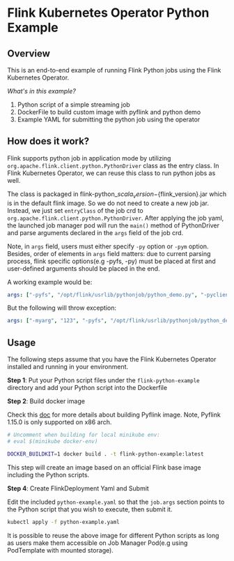 <!--
Licensed to the Apache Software Foundation (ASF) under one
or more contributor license agreements.  See the NOTICE file
distributed with this work for additional information
regarding copyright ownership.  The ASF licenses this file
to you under the Apache License, Version 2.0 (the
"License"); you may not use this file except in compliance
with the License.  You may obtain a copy of the License at

  http://www.apache.org/licenses/LICENSE-2.0

Unless required by applicable law or agreed to in writing,
software distributed under the License is distributed on an
"AS IS" BASIS, WITHOUT WARRANTIES OR CONDITIONS OF ANY
KIND, either express or implied.  See the License for the
specific language governing permissions and limitations
under the License.
-->

# Flink Kubernetes Operator Python Example

## Overview

This is an end-to-end example of running Flink Python jobs using the Flink Kubernetes Operator.


*What's in this example?*

 1. Python script of a simple streaming job
 2. DockerFile to build custom image with pyflink and python demo
 3. Example YAML for submitting the python job using the operator

## How does it work?

Flink supports python job in application mode by utilizing `org.apache.flink.client.python.PythonDriver` class as the 
entry class. In Flink Kubernetes Operator, we can reuse this class to run python jobs as well. 

The class is packaged in flink-python_${scala_version}-${flink_version}.jar which is in the default flink image.
So we do not need to create a new job jar. Instead, we just set `entryClass` of the job crd to 
`org.apache.flink.client.python.PythonDriver`. After applying the job yaml, the launched job manager pod will run the `main()` 
method of PythonDriver and parse arguments declared in the `args` field of the job crd.

Note, in `args` field, users must either specify `-py` option or `-pym` option. 
Besides, order of elements in `args` field matters: due to current parsing process, flink specific options(e.g -pyfs, -py) must be placed at first and 
user-defined arguments should be placed in the end.

A working example would be:
```yaml
args: ["-pyfs", "/opt/flink/usrlib/pythonjob/python_demo.py", "-pyclientexec", "/usr/local/bin/python3", "-py", "/opt/flink/usrlib/pythonjob/python_demo.py", "-myarg", "123"]
```
But the following will throw exception:
```yaml
args: ["-myarg", "123", "-pyfs", "/opt/flink/usrlib/pythonjob/python_demo.py", "-pyclientexec", "/usr/local/bin/python3", "-py", "/opt/flink/usrlib/pythonjob/python_demo.py"]
```

## Usage

The following steps assume that you have the Flink Kubernetes Operator installed and running in your environment.


**Step 1**: Put your Python script files under the `flink-python-example` directory and add your Python script into the 
Dockerfile

**Step 2**: Build docker image

Check this [doc](https://nightlies.apache.org/flink/flink-docs-release-1.15/docs/deployment/resource-providers/standalone/docker/#using-flink-python-on-docker) for more details about building Pyflink image. Note, Pyflink 1.15.0 is only supported on x86 arch.  
```bash
# Uncomment when building for local minikube env:
# eval $(minikube docker-env)

DOCKER_BUILDKIT=1 docker build . -t flink-python-example:latest
```
This step will create an image based on an official Flink base image including the Python scripts.

**Step 4**: Create FlinkDeployment Yaml and Submit

Edit the included `python-example.yaml` so that the `job.args` section points to the Python script that you wish to execute, then submit it.

```bash
kubectl apply -f python-example.yaml
```

It is possible to reuse the above image for different Python scripts as long as users make them accessible on Job Manager Pod(e.g using PodTemplate with mounted storage).
